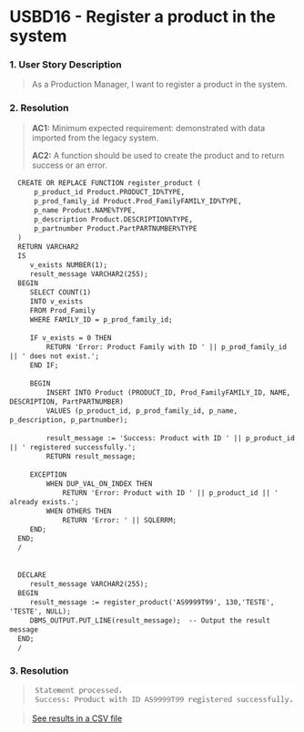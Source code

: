 # USBD16 -  Register a product in the system

### 1. User Story Description

>  As a Production Manager, I want to register a product in the system.


### 2. Resolution
>**AC1:** Minimum expected requirement: demonstrated with data imported from the
   legacy system.
> 
>**AC2:** A function should be used to create the product and to return success or an error.

      CREATE OR REPLACE FUNCTION register_product (
          p_product_id Product.PRODUCT_ID%TYPE,  
          p_prod_family_id Product.Prod_FamilyFAMILY_ID%TYPE, 
          p_name Product.NAME%TYPE,  
          p_description Product.DESCRIPTION%TYPE,  
          p_partnumber Product.PartPARTNUMBER%TYPE 
      )
      RETURN VARCHAR2
      IS
         v_exists NUMBER(1); 
         result_message VARCHAR2(255);  
      BEGIN
         SELECT COUNT(1)
         INTO v_exists
         FROM Prod_Family
         WHERE FAMILY_ID = p_prod_family_id;
      
         IF v_exists = 0 THEN
             RETURN 'Error: Product Family with ID ' || p_prod_family_id || ' does not exist.';
         END IF;
   
         BEGIN
             INSERT INTO Product (PRODUCT_ID, Prod_FamilyFAMILY_ID, NAME, DESCRIPTION, PartPARTNUMBER)
             VALUES (p_product_id, p_prod_family_id, p_name, p_description, p_partnumber);
      
             result_message := 'Success: Product with ID ' || p_product_id || ' registered successfully.';
             RETURN result_message;
      
         EXCEPTION
             WHEN DUP_VAL_ON_INDEX THEN
                 RETURN 'Error: Product with ID ' || p_product_id || ' already exists.';
             WHEN OTHERS THEN
                 RETURN 'Error: ' || SQLERRM;
         END;
      END;
      /
   
   
      DECLARE
         result_message VARCHAR2(255);
      BEGIN
         result_message := register_product('AS9999T99', 130,'TESTE', 'TESTE', NULL);
         DBMS_OUTPUT.PUT_LINE(result_message);  -- Output the result message
      END;
      /



### 3. Resolution

>![Results](img/USBD16.png)

>[See results in a CSV file](csv_result/USBD16.csv)



